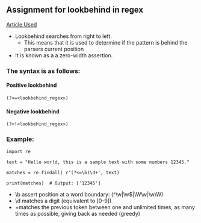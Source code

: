 ## Assignment for lookbehind in regex

[Article Used](https://www.geeksforgeeks.org/python-regex-lookbehind/)
- Lookbehind searches from right to left.
  - This means that it is used to determine if the pattern is behind the parsers current position
- It is known as a a zero-width assertion.

### The syntax is as follows:

#### Positive lookbehind
```
(?<=<lookbehind_regex>)
```

#### Negative lookbehind
```
(?<!<lookbehind_regex>) 
```

### Example:

```
import re

text = "Hello world, this is a sample text with some numbers 12345."

matches = re.findall( r'(?<=\b)\d+', text)

print(matches)  # Output: ['12345']
```

- \b assert position at a word boundary: (^\w|\w$|\W\w|\w\W)
- \d matches a digit (equivalent to [0-9])
- +matches the previous token between one and unlimited times, as many times as possible, giving back as needed (greedy)